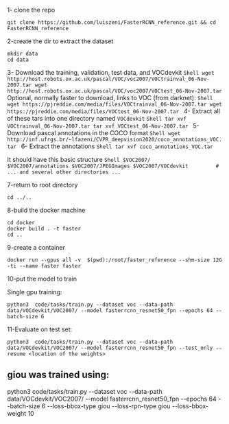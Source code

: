 

1- clone the repo 
```
git clone https://github.com/luiszeni/FasterRCNN_reference.git && cd FasterRCNN_reference
```

2-create the dir to extract the dataset
```
mkdir data
cd data 
```

3- Download the training, validation, test data, and VOCdevkit
    ```Shell
    wget http://host.robots.ox.ac.uk/pascal/VOC/voc2007/VOCtrainval_06-Nov-2007.tar
    wget http://host.robots.ox.ac.uk/pascal/VOC/voc2007/VOCtest_06-Nov-2007.tar
    ```
    Optional, normally faster to download, links to VOC (from darknet):
    ```Shell
    wget https://pjreddie.com/media/files/VOCtrainval_06-Nov-2007.tar
    wget https://pjreddie.com/media/files/VOCtest_06-Nov-2007.tar
    ```
4- Extract all of these tars into one directory named `VOCdevkit`
    ```Shell
    tar xvf VOCtrainval_06-Nov-2007.tar
    tar xvf VOCtest_06-Nov-2007.tar
    ```
5- Download pascal annotations in the COCO format
    ```Shell
    wget http://inf.ufrgs.br/~lfazeni/CVPR_deepvision2020/coco_annotations_VOC.tar
    ```
6- Extract the annotations
    ```Shell
    tar xvf coco_annotations_VOC.tar
    ```

It should have this basic structure
    ```Shell
    $VOC2007/                           
    $VOC2007/annotations
    $VOC2007/JPEGImages
    $VOC2007/VOCdevkit        
    # ... and several other directories ...
    ```

7-return to root directory
```
cd ../..
```


8-build the docker machine
```
cd docker
docker build . -t faster
cd ..
```

9-create a container
```
docker run --gpus all -v  $(pwd):/root/faster_reference --shm-size 12G -ti --name faster faster
```

10-put the model to train


Single gpu training:
```
python3  code/tasks/train.py --dataset voc --data-path data/VOCdevkit/VOC2007/ --model fasterrcnn_resnet50_fpn --epochs 64 --batch-size 6
```

11-Evaluate on test set:
```
python3  code/tasks/train.py --dataset voc --data-path data/VOCdevkit/VOC2007/ --model fasterrcnn_resnet50_fpn --test_only --resume <location of the weights>
```



## giou was trained using:
python3  code/tasks/train.py --dataset voc --data-path data/VOCdevkit/VOC2007/ --model fasterrcnn_resnet50_fpn --epochs 64 --batch-size 6 --loss-bbox-type giou --loss-rpn-type giou --loss-bbox-weight 10